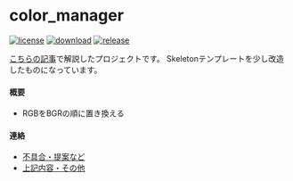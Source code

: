 # color_manager

[![license](https://img.shields.io/badge/license-MIT-yellow)](https://github.com/tqcto/color_manager/blob/master/LICENSE)
[![download](https://img.shields.io/badge/download-aex-green)](https://github.com/tqcto/color_manager/releases/download/v1.0/color_manager.aex)
[![release](https://img.shields.io/badge/release-v1.0-blue)](https://github.com/tqcto/color_manager/releases/tag/v1.0)

[こちらの記事](https://qiita.com/genkaigakuseiprogrammer/items/4b3f2f5a86cbe2e914d6)で解説したプロジェクトです。
Skeletonテンプレートを少し改造したものになっています。

#### 概要
- RGBをBGRの順に置き換える

#### 連絡
- [不具合・提案など](https://github.com/tqcto/color_manager/issues)
- [上記内容・その他](https://twitter.com/tqcto)
